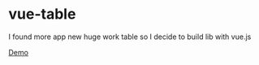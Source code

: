 # vue-table
I found more app new huge work table so I decide to build lib with vue.js

[Demo](https://abdulaziz5h.github.io/vue-datatable/)

